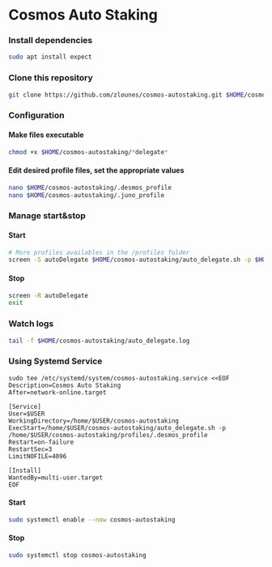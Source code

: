 # Cosmos Auto Staking

### Install dependencies

```bash
sudo apt install expect
```

### Clone this repository
```bash
git clone https://github.com/zlounes/cosmos-autostaking.git $HOME/cosmos-autostaking && cd $HOME/cosmos-autostaking
```

### Configuration

#### Make files executable
```bash
chmod +x $HOME/cosmos-autostaking/*delegate*
```

#### Edit desired profile files, set the appropriate values
```bash
nano $HOME/cosmos-autostaking/.desmos_profile
nano $HOME/cosmos-autostaking/.juno_profile
```

### Manage start&stop

#### Start
```bash
# More profiles availables in the /profiles folder
screen -S autoDelegate $HOME/cosmos-autostaking/auto_delegate.sh -p $HOME/cosmos-autostaking/profiles/.desmos_profile
```

#### Stop
```bash
screen -R autoDelegate
exit
```

### Watch logs
```bash
tail -f $HOME/cosmos-autostaking/auto_delegate.log
```

### Using Systemd Service

```
sudo tee /etc/systemd/system/cosmos-autostaking.service <<EOF
Description=Cosmos Auto Staking
After=network-online.target

[Service]
User=$USER
WorkingDirectory=/home/$USER/cosmos-autostaking
ExecStart=/home/$USER/cosmos-autostaking/auto_delegate.sh -p /home/$USER/cosmos-autostaking/profiles/.desmos_profile
Restart=on-failure
RestartSec=3
LimitNOFILE=4096

[Install]
WantedBy=multi-user.target
EOF
```

#### Start 
```bash
sudo systemctl enable --now cosmos-autostaking
```

#### Stop 
```bash
sudo systemctl stop cosmos-autostaking
```